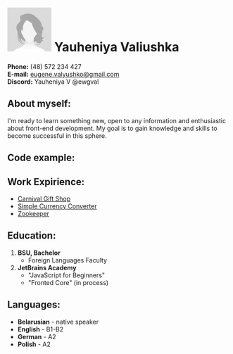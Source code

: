 # <img src="./avatar.jpg" style="height: 100px; width:100px;"/> **Yauheniya Valiushka**

**Phone:** (48) 572 234 427\
**E-mail:** eugene.valyushko@gmail.com\
**Discord:** Yauheniya V @ewgval

## **About myself:**
<p> I'm ready to learn something new, open to any information and enthusiastic about front-end development. My goal is to gain knowledge and skills to become successful in this sphere. </p>

## **Code example:**

## **Work Expirience:**
* [Carnival Gift Shop](https://github.com/ewgval/carnival-gift-shop)
* [Simple Currency Converter](https://github.com/ewgval/simple-currency-converter)
* [Zookeeper](https://github.com/ewgval/zookeeper)

## **Education:**
1. **BSU, Bachelor**
    * Foreign Languages Faculty 
2. **JetBrains Academy**
    * "JavaScript for Beginners"
    * "Fronted Core" (in process) 

## **Languages:**
* **Belarusian** - native speaker
* **English** - B1-B2
* **German** - A2
* **Polish** - A2